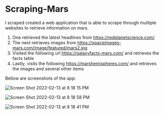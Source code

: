 # Scraping-Mars

I scraped  created a web application that is able to scrape through multiple websites to retrieve information on mars.

1. One retrieved the latest headlines from https://redplanetscience.com/
2. The next retrieves images from https://spaceimages-mars.com/image/featured/mars2.jpg
3. Visited the following url https://galaxyfacts-mars.com/ and retrieves the facts table 
4. Lastly, visits the following https://marshemispheres.com/ and retrieves the images and several other items 

Bellow are screenshots of the app:
 
![Screen Shot 2022-02-13 at 8 18 15 PM](https://user-images.githubusercontent.com/77027814/153784825-c30b1e20-ee12-409d-a79e-9baf7e85d058.png)

![Screen Shot 2022-02-13 at 8 18 58 PM](https://user-images.githubusercontent.com/77027814/153784835-c8c1e01c-f1f5-4edc-95dd-bcd0d68227bc.png)

![Screen Shot 2022-02-13 at 8 18 41 PM](https://user-images.githubusercontent.com/77027814/153784843-e5f162d1-4d7b-4068-88c0-d66338e70547.png)
